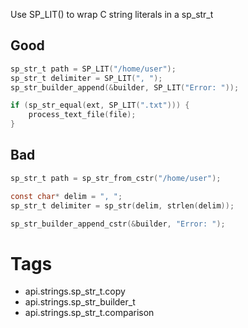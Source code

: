 Use SP_LIT() to wrap C string literals in a sp_str_t

## Good
```c
sp_str_t path = SP_LIT("/home/user");
sp_str_t delimiter = SP_LIT(", ");
sp_str_builder_append(&builder, SP_LIT("Error: "));

if (sp_str_equal(ext, SP_LIT(".txt"))) {
    process_text_file(file);
}
```

## Bad
```c
sp_str_t path = sp_str_from_cstr("/home/user");

const char* delim = ", ";
sp_str_t delimiter = sp_str(delim, strlen(delim));

sp_str_builder_append_cstr(&builder, "Error: ");
```

# Tags
- api.strings.sp_str_t.copy
- api.strings.sp_str_builder_t
- api.strings.sp_str_t.comparison
